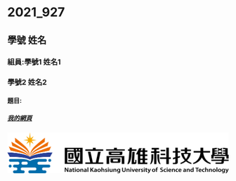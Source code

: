# 2021_927

## 學號 姓名

### 組員:學號1 姓名1
###      學號2 姓名2

#### 題目:

##### [我的網頁](https://www.nkust.edu.tw/index.php)

![NKFUST](NKFUST.png "第一科大")
